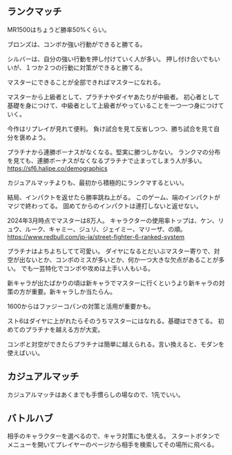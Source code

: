 ## ランクマッチ

MR1500はちょうど勝率50%くらい。

ブロンズは、コンボか強い行動ができると勝てる。

シルバーは、自分の強い行動を押し付けていく人が多い。
押し付け合いでもいいが、１つか２つの行動に対策ができると勝てる。

マスターにできることが全部できればマスターになれる。

マスターから上級者として、プラチナやダイヤあたりが中級者。
初心者として基礎を身につけて、中級者として上級者がやっていることを一つ一つ身につけていく。

今作はリプレイが見れて便利。
負け試合を見て反省しつつ、勝ち試合を見て自分を褒めよう。

プラチナから連勝ボーナスがなくなる。堅実に勝つしかない。
ランクマの分布を見ても、連勝ボーナスがなくなるプラチナで止まってしまう人が多い。
https://sf6.halipe.co/demographics

カジュアルマッチよりも、最初から積極的にランクマするといい。

結局、インパクトを返せたら勝率跳ね上がる。
このゲーム、端のインパクトがマジで終わってる。
固めてからのインパクトは連打しないと返せない。

2024年3月時点でマスターは8万人。
キャラクターの使用率トップは、ケン、リュウ、ルーク、キャミー、ジュリ、ジェイミー、マリーザ、の順。
https://www.redbull.com/jp-ja/street-fighter-6-ranked-system

プラチナはよちよちしてて可愛い。
ダイヤになるとだいぶマスター寄りで、対空が出ないとか、コンボのミスが多いとか、何か一つ大きな欠点があることが多い。
でも一芸特化でコンボや攻めは上手い人もいる。

新キャラが出たばかりの頃は新キャラでマスターに行くというより新キャラの対策の方が重要。新キャラしか当たらん。

1600からはファジーコパンの対策と活用が重要かも。

スト6はダイヤに上がれたらそのうちマスターにはなれる。基礎はできてる。
初めてのプラチナを越える方が大変。

コンボと対空ができたらプラチナは簡単に越えられる。言い換えると、モダンを使えばいい。

## カジュアルマッチ

カジュアルマッチはあくまでも手慣らしの場なので、1先でいい。

## バトルハブ

相手のキャラクターを選べるので、キャラ対策にも使える。
スタートボタンでメニューを開いてプレイヤーのページから相手を検索してその場所に飛べる。
